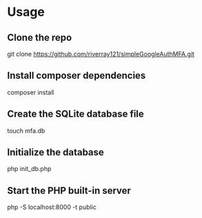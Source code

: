 # Usage

## Clone the repo
git clone https://github.com/riverray121/simpleGoogleAuthMFA.git

## Install composer dependencies
composer install

## Create the SQLite database file
touch mfa.db

## Initialize the database
php init_db.php

## Start the PHP built-in server
php -S localhost:8000 -t public